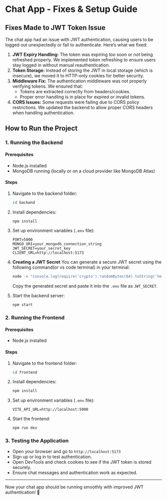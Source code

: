 # Chat App - Fixes & Setup Guide

## Fixes Made to JWT Token Issue

The chat app had an issue with JWT authentication, causing users to be logged out unexpectedly or fail to authenticate. Here’s what we fixed:

1. **JWT Expiry Handling:** The token was expiring too soon or not being refreshed properly. We implemented token refreshing to ensure users stay logged in without manual reauthentication.
2. **Token Storage:** Instead of storing the JWT in local storage (which is insecure), we moved it to HTTP-only cookies for better security.
3. **Middleware Fix:** The authentication middleware was not properly verifying tokens. We ensured that:
   - Tokens are extracted correctly from headers/cookies.
   - Proper error handling is in place for expired or invalid tokens.
4. **CORS Issues:** Some requests were failing due to CORS policy restrictions. We updated the backend to allow proper CORS headers when handling authentication.

## How to Run the Project

### 1. Running the Backend

#### Prerequisites

- Node.js installed
- MongoDB running (locally or on a cloud provider like MongoDB Atlas)

#### Steps

1. Navigate to the backend folder:

   ```sh
   cd backend
   ```

2. Install dependencies:

   ```sh
   npm install
   ```

3. Set up environment variables (`.env` file):

   ```plaintext
   PORT=5000
   MONGO_URI=your_mongodb_connection_string
   JWT_SECRET=your_secret_key
   CLIENT_URL=http://localhost:5173
   ```

4. **Creating a JWT Secret** You can generate a secure JWT secret using the following command(or vs code terminal) in your terminal: 

   ```sh
   node -e "console.log(require('crypto').randomBytes(64).toString('hex'))"
   ```

   Copy the generated secret and paste it into the `.env` file as `JWT_SECRET`.

5. Start the backend server:

   ```sh
   npm start
   ```

### 2. Running the Frontend

#### Prerequisites

- Node.js installed

#### Steps

1. Navigate to the frontend folder:
   ```sh
   cd frontend
   ```
2. Install dependencies:
   ```sh
   npm install
   ```
3. Set up environment variables (`.env` file):
   ```plaintext
   VITE_API_URL=http://localhost:5000
   ```
4. Start the frontend:
   ```sh
   npm run dev
   ```

### 3. Testing the Application

- Open your browser and go to `http://localhost:5173`
- Sign up or log in to test authentication.
- Open DevTools and check cookies to see if the JWT token is stored securely.
- Ensure chat messages and authentication work as expected.

---

Now your chat app should be running smoothly with improved JWT authentication! 🚀

